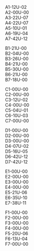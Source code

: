 A1-12U-02  
A2-00U-00   
A3-22U-07  
A4-22U-07  
A5-10U-01  
A6-19U-04  
A7-42U-12  
  
B1-21U-00  
B2-04U-00  
B3-26U-00  
B4-21U-00  
B5-30U-00  
B6-21U-00  
B7-18U-00 
  
C1-00U-00  
C2-00U-00  
C3-12U-02  
C4-00U-00  
C5-04U-01  
C6-10U-03  
C7-00U-00 
 
D1-00U-00  
D2-00U-00  
D3-00U-00  
D4-07U-02  
D5-16U-05  
D6-42U-12  
D7-42U-12 
  
E1-00U-00  
E2-00U-00  
E3-00U-00  
E4-00U-00  
E5-21U-06  
E6-35U-10  
E7-38U-11 
  
F1-00U-00  
F2-00U-00  
F3-00U-00  
F4-00U-00  
F5-20U-06  
F6-13U-04  
F7-00U-00 
